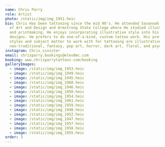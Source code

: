```yaml
---
name: Chris Parry
role: Artist
photo: /static/img/img_1951.heic
bio: Chris Has been tattooing since the mid 90's. He attended Savannah College
  of Art and Design and Armstrong State College where He studied illustration
  and printmaking. He enjoys incorporating illustrative style into his tattoo
  designs. He prefers to do one-of-a-kind, custom tattoo work. His preferred
  styles and subject matter to work with for tattooing are illustrative,
  neo-traditional, fantasy, pop art, horror, dark art, floral, and psychedelic
instagram: Chris_sinister
email: chrisparry.bookings@elev8mc.com
booking: www.chrisparrytattoos.com/booking
galleryImages:
  - image: /static/img/img_1953.heic
  - image: /static/img/img_1949.heic
  - image: /static/img/img_1945.heic
  - image: /static/img/img_1960.heic
  - image: /static/img/img_1946.heic
  - image: /static/img/img_1950.heic
  - image: /static/img/img_1954.heic
  - image: /static/img/img_1961.heic
  - image: /static/img/img_1959.heic
  - image: /static/img/img_1948.heic
  - image: /static/img/img_1952.heic
  - image: /static/img/img_1947.heic
  - image: /static/img/img_1957.heic
  - image: /static/img/img_1958.heic
  - image: /static/img/img_1955.heic
order: 3
---
```

